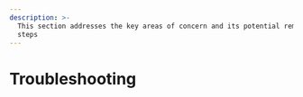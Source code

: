 ```yaml
---
description: >-
  This section addresses the key areas of concern and its potential remedial
  steps
---
```


# Troubleshooting

